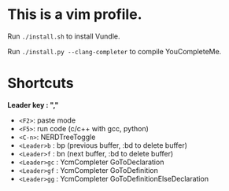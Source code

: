 # This is a vim profile.

Run `./install.sh` to install Vundle.

Run `./install.py --clang-completer` to compile YouCompleteMe.

# Shortcuts

__Leader key : ","__

- `<F2>`: paste mode
- `<F5>`: run code (c/c++ with gcc, python)
- `<C-n>`: NERDTreeToggle
- `<Leader>b` : bp (previous buffer, :bd to delete buffer)
- `<Leader>f` : bn (next buffer, :bd to delete buffer)
- `<Leader>gc` : YcmCompleter GoToDeclaration
- `<Leader>gf` : YcmCompleter GoToDefinition
- `<Leader>gg` : YcmCompleter GoToDefinitionElseDeclaration
